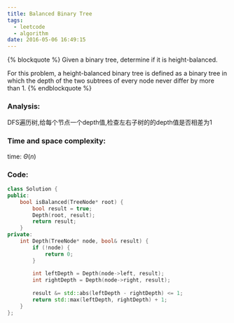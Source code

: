 ```yaml
---
title: Balanced Binary Tree
tags:
  - leetcode
  - algorithm
date: 2016-05-06 16:49:15
---
```

{% blockquote %}
Given a binary tree, determine if it is height-balanced.

For this problem, a height-balanced binary tree is defined as a binary tree in which the depth of the two subtrees of every node never differ by more than 1.
{% endblockquote %}
<!-- more -->
### Analysis:
DFS遍历树,给每个节点一个depth值,检查左右子树的的depth值是否相差为1
### Time and space complexity:
time: $\Theta (n)$
### Code:
```cpp
class Solution {
public:
    bool isBalanced(TreeNode* root) {
        bool result = true;
        Depth(root, result);
        return result;
    }
private:
    int Depth(TreeNode* node, bool& result) {
        if (!node) {
            return 0;
        }
        
        int leftDepth = Depth(node->left, result);
        int rightDepth = Depth(node->right, result);
        
        result &= std::abs(leftDepth - rightDepth) <= 1;
        return std::max(leftDepth, rightDepth) + 1;
    }
};
```
